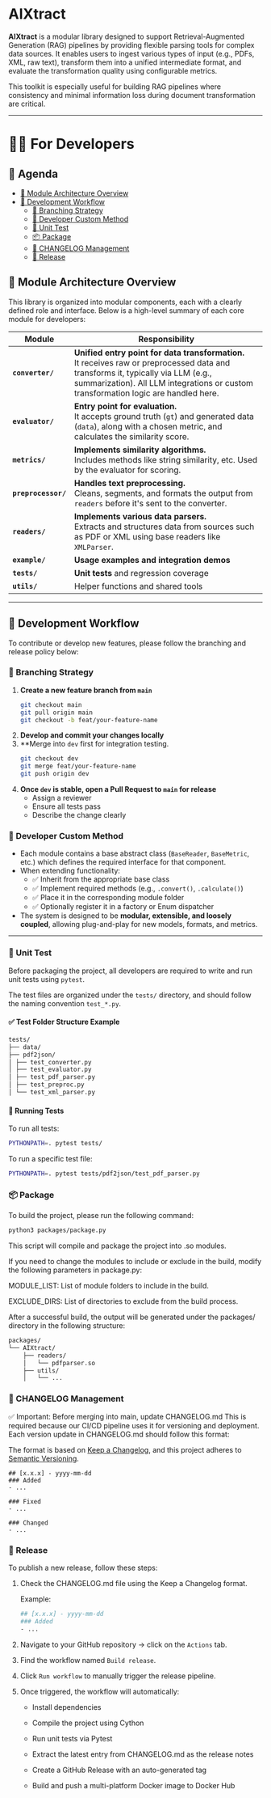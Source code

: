 # AIXtract

**AIXtract** is a modular library designed to support Retrieval-Augmented Generation (RAG) pipelines by providing flexible parsing tools for complex data sources. It enables users to ingest various types of input (e.g., PDFs, XML, raw text), transform them into a unified intermediate format, and evaluate the transformation quality using configurable metrics.

This toolkit is especially useful for building RAG pipelines where consistency and minimal information loss during document transformation are critical.

---

# 🧑‍💻 For Developers

## 📑 Agenda

- [🧩 Module Architecture Overview](#-module-architecture-overview)
- [🚧 Development Workflow](#-development-workflow)
    - [🔀 Branching Strategy](#-branching-strategy)
    - [📌 Developer Custom Method](#-developer-custom-method)
    - [🧪 Unit Test ](#-unit-test)
    - [📦 Package  ](#-packaging)
    - [📝 CHANGELOG Management](#-changelog-management)
    - [🚀 Release ](#-release)
## 🧩 Module Architecture Overview
This library is organized into modular components, each with a clearly defined role and interface. Below is a high-level summary of each core module for developers:

| Module          | Responsibility |
|-----------------|----------------|
| **`converter/`**     | **Unified entry point for data transformation.**<br>It receives raw or preprocessed data and transforms it, typically via LLM (e.g., summarization). All LLM integrations or custom transformation logic are handled here. |
| **`evaluator/`**     | **Entry point for evaluation.**<br>It accepts ground truth (`gt`) and generated data (`data`), along with a chosen metric, and calculates the similarity score. |
| **`metrics/`**       | **Implements similarity algorithms.**<br>Includes methods like string similarity, etc. Used by the evaluator for scoring. |
| **`preprocessor/`**  | **Handles text preprocessing.**<br>Cleans, segments, and formats the output from `readers` before it's sent to the converter. |
| **`readers/`**       | **Implements various data parsers.**<br>Extracts and structures data from sources such as PDF or XML using base readers like `XMLParser`. |
| **`example/`** | **Usage examples and integration demos** |
| **`tests/`** | **Unit tests** and regression coverage |
| **`utils/`** | Helper functions and shared tools |
---
## 🚧 Development Workflow

To contribute or develop new features, please follow the branching and release policy below:

### 🔀 Branching Strategy

1. **Create a new feature branch from `main`**
   ```bash
   git checkout main
   git pull origin main
   git checkout -b feat/your-feature-name
2. **Develop and commit your changes locally** 
3. **Merge into `dev` first for integration testing.
    ```bash
    git checkout dev
    git merge feat/your-feature-name
    git push origin dev
    ```
4. **Once `dev` is stable, open a Pull Request to `main` for release**
    * Assign a reviewer
    * Ensure all tests pass
    * Describe the change clearly

### 📌 Developer Custom Method

- Each module contains a base abstract class (`BaseReader`, `BaseMetric`, etc.) which defines the required interface for that component.
- When extending functionality:
  - ✅ Inherit from the appropriate base class
  - ✅ Implement required methods (e.g., `.convert()`, `.calculate()`)
  - ✅ Place it in the corresponding module folder
  - ✅ Optionally register it in a factory or Enum dispatcher
- The system is designed to be **modular, extensible, and loosely coupled**, allowing plug-and-play for new models, formats, and metrics.

---

### 🧪 Unit Test

Before packaging the project, all developers are required to write and run unit tests using `pytest`.

The test files are organized under the `tests/` directory, and should follow the naming convention `test_*.py`.
#### ✅ Test Folder Structure Example
```bash
tests/
├── data/
├── pdf2json/
│ ├── test_converter.py
│ ├── test_evaluator.py
│ ├── test_pdf_parser.py
│ ├── test_preproc.py
│ └── test_xml_parser.py
```
#### 🚀 Running Tests
To run all tests:
```bash
PYTHONPATH=. pytest tests/
```
To run a specific test file:
```bash
PYTHONPATH=. pytest tests/pdf2json/test_pdf_parser.py
```

### 📦 Package
To build the project, please run the following command:

```bash
python3 packages/package.py
```
This script will compile and package the project into .so modules.

If you need to change the modules to include or exclude in the build, modify the following parameters in package.py:

MODULE_LIST: List of module folders to include in the build.

EXCLUDE_DIRS: List of directories to exclude from the build process.

After a successful build, the output will be generated under the packages/ directory in the following structure:
```bash
packages/
└── AIXtract/
    ├── readers/
    │   └── pdfparser.so
    ├── utils/
    │   └── ...
```


### 📝 CHANGELOG Management
✅ Important: Before merging into main, update CHANGELOG.md
    This is required because our CI/CD pipeline uses it for versioning and deployment.
Each version update in CHANGELOG.md should follow this format:

The format is based on [Keep a Changelog](https://keepachangelog.com/en/1.1.0/),
and this project adheres to [Semantic Versioning](https://semver.org/spec/v2.0.0.html).
```
## [x.x.x] - yyyy-mm-dd
### Added
- ...

### Fixed
- ...

### Changed
- ...

```

### 🚀 Release 
To publish a new release, follow these steps:

1. Check the CHANGELOG.md file using the Keep a Changelog format.

    Example:

    ```bash
    ## [x.x.x] - yyyy-mm-dd
    ### Added
    - ...
    ```
2. Navigate to your GitHub repository → click on the `Actions` tab.

3. Find the workflow named `Build release`.

4. Click `Run workflow` to manually trigger the release pipeline.

5. Once triggered, the workflow will automatically:

    * Install dependencies

    * Compile the project using Cython

    * Run unit tests via Pytest

    * Extract the latest entry from CHANGELOG.md as the release notes

    * Create a GitHub Release with an auto-generated tag

    * Build and push a multi-platform Docker image to Docker Hub

